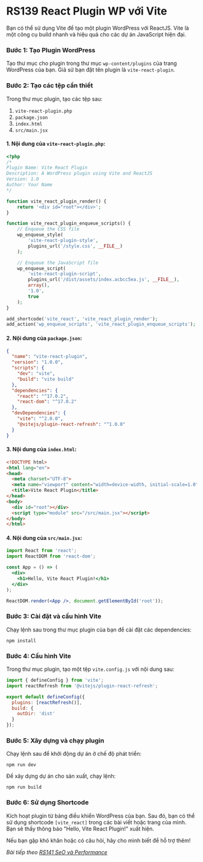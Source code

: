 # RS139 React Plugin WP với Vite

Bạn có thể sử dụng Vite để tạo một plugin WordPress với ReactJS. Vite là một công cụ build nhanh và hiệu quả cho các dự án JavaScript hiện đại.

### Bước 1: Tạo Plugin WordPress
Tạo thư mục cho plugin trong thư mục `wp-content/plugins` của trang WordPress của bạn. Giả sử bạn đặt tên plugin là `vite-react-plugin`.

### Bước 2: Tạo các tệp cần thiết
Trong thư mục plugin, tạo các tệp sau:
1. `vite-react-plugin.php`
2. `package.json`
3. `index.html`
4. `src/main.jsx`

#### 1. Nội dung của `vite-react-plugin.php`:
```php
<?php
/*
Plugin Name: Vite React Plugin
Description: A WordPress plugin using Vite and ReactJS
Version: 1.0
Author: Your Name
*/

function vite_react_plugin_render() {
    return '<div id="root"></div>';
}

function vite_react_plugin_enqueue_scripts() {
    // Enqueue the CSS file
    wp_enqueue_style(
        'vite-react-plugin-style',
        plugins_url('/style.css', __FILE__)
    );

    // Enqueue the JavaScript file
    wp_enqueue_script(
        'vite-react-plugin-script',
        plugins_url('/dist/assets/index.acbcc5ea.js', __FILE__),
        array(),
        '1.0',
        true
    );
}

add_shortcode('vite_react', 'vite_react_plugin_render');
add_action('wp_enqueue_scripts', 'vite_react_plugin_enqueue_scripts');
```

#### 2. Nội dung của `package.json`:
```json
{
  "name": "vite-react-plugin",
  "version": "1.0.0",
  "scripts": {
    "dev": "vite",
    "build": "vite build"
  },
  "dependencies": {
    "react": "^17.0.2",
    "react-dom": "^17.0.2"
  },
  "devDependencies": {
    "vite": "^2.0.0",
    "@vitejs/plugin-react-refresh": "^1.0.0"
  }
}
```

#### 3. Nội dung của `index.html`:
```html
<!DOCTYPE html>
<html lang="en">
<head>
  <meta charset="UTF-8">
  <meta name="viewport" content="width=device-width, initial-scale=1.0">
  <title>Vite React Plugin</title>
</head>
<body>
  <div id="root"></div>
  <script type="module" src="/src/main.jsx"></script>
</body>
</html>
```

#### 4. Nội dung của `src/main.jsx`:
```jsx
import React from 'react';
import ReactDOM from 'react-dom';

const App = () => (
  <div>
    <h1>Hello, Vite React Plugin!</h1>
  </div>
);

ReactDOM.render(<App />, document.getElementById('root'));
```

### Bước 3: Cài đặt và cấu hình Vite
Chạy lệnh sau trong thư mục plugin của bạn để cài đặt các dependencies:
```
npm install
```

### Bước 4: Cấu hình Vite
Trong thư mục plugin, tạo một tệp `vite.config.js` với nội dung sau:
```js
import { defineConfig } from 'vite';
import reactRefresh from '@vitejs/plugin-react-refresh';

export default defineConfig({
  plugins: [reactRefresh()],
  build: {
    outDir: 'dist'
  }
});
```

### Bước 5: Xây dựng và chạy plugin
Chạy lệnh sau để khởi động dự án ở chế độ phát triển:
```
npm run dev
```
Để xây dựng dự án cho sản xuất, chạy lệnh:
```
npm run build
```

### Bước 6: Sử dụng Shortcode
Kích hoạt plugin từ bảng điều khiển WordPress của bạn. Sau đó, bạn có thể sử dụng shortcode `[vite_react]` trong các bài viết hoặc trang của mình. Bạn sẽ thấy thông báo "Hello, Vite React Plugin!" xuất hiện.

Nếu bạn gặp khó khăn hoặc có câu hỏi, hãy cho mình biết để hỗ trợ thêm!

*Bài tiếp theo [RS141 SeO và Performance](/lesson/session/session_141_Performance.md)*